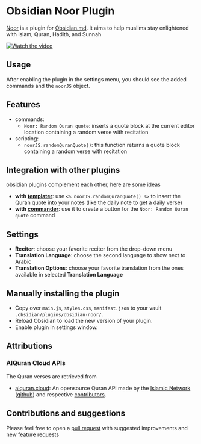 # Obsidian Noor Plugin

[Noor](https://github.com/MKSherbini/obsidian-noor) is a plugin for [Obsidian.md](https://obsidian.md/). It aims to help muslims stay enlightened with Islam, Quran, Hadith, and Sunnah

[![Watch the video](https://img.youtube.com/vi/eKgS6iop58Q/maxresdefault.jpg)](https://youtu.be/eKgS6iop58Q)



## Usage

After enabling the plugin in the settings menu, you should see the added commands and the `noorJS` object.


## Features

- commands:
  - `Noor: Random Quran quote`: inserts a quote block at the current editor location containing a random verse with recitation
- scripting:
  - `noorJS.randomQuranQuote()`: this function returns a quote block containing a random verse with recitation


## Integration with other plugins

obsidian plugins complement each other, here are some ideas
- **with [templater](https://github.com/SilentVoid13/Templater)**: use `<% noorJS.randomQuranQuote() %>` to insert the Quran quote into your notes (like the daily note to get a daily verse)
- **with [commander](https://github.com/phibr0/obsidian-commander)**: use it to create a button for the `Noor: Random Quran quote` command


## Settings

- **Reciter**: choose your favorite reciter from the drop-down menu
- **Translation Language**: choose the second language to show next to Arabic
- **Translation Options**: choose your favorite translation from the ones available in selected **Translation Language**


## Manually installing the plugin

- Copy over `main.js`, `styles.css`, `manifest.json` to your vault `.obsidian/plugins/obsidian-noor/`.
- Reload Obsidian to load the new version of your plugin.
- Enable plugin in settings window.


## Attributions

### AlQuran Cloud APIs

The Quran verses are retrieved from
- [alquran.cloud](https://alquran.cloud/api): An opensource Quran API made by the [Islamic Network](https://islamic.network/) ([github](https://github.com/islamic-network)) and respective [contributors](https://alquran.cloud/contributors).


## Contributions and suggestions
Please feel free to open a [pull request](https://github.com/MKSherbini/obsidian-noor/pulls) with suggested improvements and new feature requests
